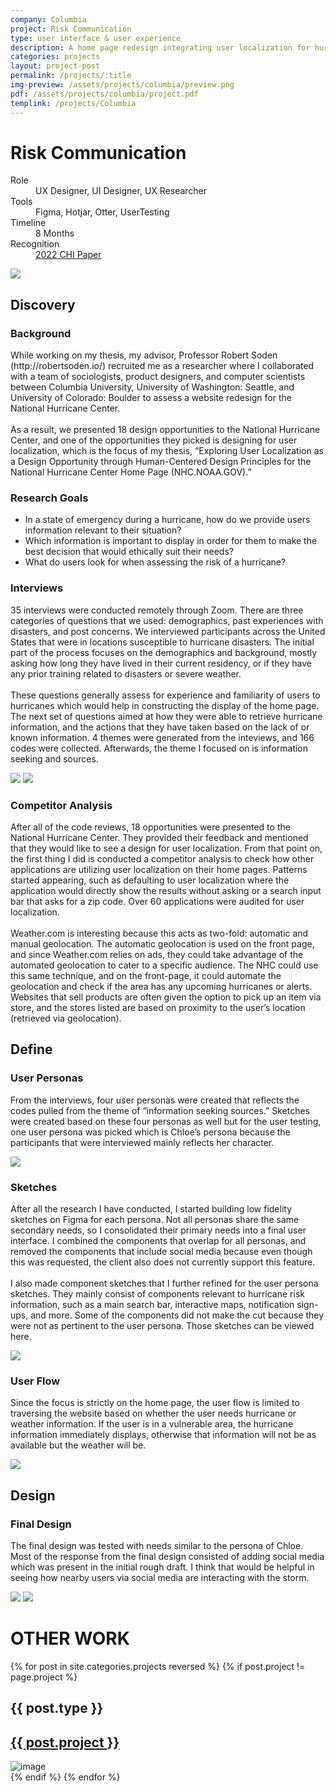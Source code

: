 ```yaml
---
company: Columbia
project: Risk Communication
type: user interface & user experience
description: A home page redesign integrating user localization for hurricane risk communication.
categories: projects
layout: project-post
permalink: /projects/:title
img-preview: /assets/projects/columbia/preview.png
pdf: /assets/projects/columbia/project.pdf
templink: /projects/Columbia
---
```


<!-- Project Section -->
<h1 class="main-title">Risk Communication</h1>
<section class="container-section fade-in">
    <div class="project-content">
      <section>
        <dl>
          <div>
            <dt>Role</dt>
            <dd>UX Designer, UI Designer, UX Researcher</dd>
          </div>
          <div>
            <dt>Tools</dt>
            <dd>Figma, Hotjar, Otter, UserTesting</dd>
          </div>
          <div>
            <dt>Timeline</dt>
            <dd>8 Months</dd>
          </div>
          <div>
            <dt>Recognition</dt>
            <dd><a href="https://dl.acm.org/doi/abs/10.1145/3491102.3502101">2022 CHI Paper</a></dd>
          </div>
        </dl>
        <img src="/assets/projects/columbia/columbia-01.png"/>
      </section>
      <section>
        <h2>Discovery</h2>
        <h3>Background</h3>
        <p>While working on my thesis, my advisor, Professor Robert Soden (http://robertsoden.io/) recruited me as a researcher where I collaborated with a team of sociologists, product designers, and computer scientists between Columbia University, University of Washington: Seattle, and University of Colorado: Boulder to assess a website redesign for the National Hurricane Center.
        <br><br>
        As a result, we presented 18 design opportunities to the National Hurricane Center, and one of the opportunities they picked is designing for user localization, which is the focus of my thesis, “Exploring User Localization as a Design Opportunity through Human-Centered Design Principles for the National Hurricane Center Home Page (NHC.NOAA.GOV).”
        </p>
        <h3>Research Goals</h3>
        <ul>
			<li>In a state of emergency during a hurricane, how do we provide users information relevant to their situation?</li>
			<li>Which information is important to display in order for them to make the best decision that would ethically suit their needs?</li>
			<li>What do users look for when assessing the risk of a hurricane?</li>
        </ul>
        <h3>Interviews</h3>
        <p>35 interviews were conducted remotely through Zoom. There are three categories of questions that we used: demographics, past experiences with disasters, and post concerns. We interviewed participants across the United States that were in locations susceptible to hurricane disasters. The initial part of the process focuses on the demographics and background, mostly asking how long they have lived in their current residency, or if they have any prior training related to disasters or severe weather.
        <br><br>
        These questions generally assess for experience and familiarity of users to hurricanes which would help in constructing the display of the home page. The next set of questions aimed at how they were able to retrieve hurricane information, and the actions that they have taken based on the lack of or known information. 4 themes were generated from the inteviews, and 166 codes were collected. Afterwards, the theme I focused on is information seeking and sources.
    	</p>
        <img src="/assets/projects/columbia/columbia-02.png"/>
        <img src="/assets/projects/columbia/columbia-03.png"/>
        <h3>Competitor Analysis</h3>
        <p>After all of the code reviews, 18 opportunities were presented to the National Hurricane Center. They provided their feedback and mentioned that they would like to see a design for user localization. From that point on, the first thing I did is conducted a competitor analysis to check how other applications are utilizing user localization on their home pages. Patterns started appearing, such as defaulting to user localization where the application would directly show the results without asking or a search input bar that asks for a zip code. Over 60 applications were audited for user localization.
        <br><br>
        Weather.com is interesting because this acts as two-fold: automatic and manual geolocation. The automatic geolocation is used on the front page, and since Weather.com relies on ads, they could take advantage of the automated geolocation to cater to a specific audience. The NHC could use this same technique, and on the front-page, it could automate the geolocation and check if the area has any upcoming hurricanes or alerts. Websites that sell products are often given the option to pick up an item via store, and the stores listed are based on proximity to the user’s location (retrieved via geolocation).
    	</p>
      </section>
      <section>
        <h2>Define</h2>
        <h3>User Personas</h3>
        <p>From the interviews, four user personas were created that reflects the codes pulled from the theme of “information seeking sources.” Sketches were created based on these four personas as well but for the user testing, one user persona was picked which is Chloe’s persona because the participants that were interviewed mainly reflects her character.</p>
        <img src="/assets/projects/columbia/columbia-04.png"/>
        <h3>Sketches</h3>
        <p>After all the research I have conducted, I started building low fidelity sketches on Figma for each persona. Not all personas share the same secondary needs, so I consolidated their primary needs into a final user interface. I combined the components that overlap for all personas, and removed the components that include social media because even though this was requested, the client also does not currently support this feature.
        <br><br>
        I also made component sketches that I further refined for the user persona sketches. They mainly consist of components relevant to hurricane risk information, such as a main search bar, interactive maps, notification sign-ups, and more. Some of the components did not make the cut because they were not as pertinent to the user persona. Those sketches can be viewed here.
        </p>
        <img src="/assets/projects/columbia/columbia-05.png"/>
        <h3>User Flow</h3>
        <p>Since the focus is strictly on the home page, the user flow is limited to traversing the website based on whether the user needs hurricane or weather information. If the user is in a vulnerable area, the hurricane information immediately displays, otherwise that information will not be as available but the weather will be.        	
        </p>
        <img src="/assets/projects/columbia/columbia-06.png"/>
      </section>
      <section>
        <h2>Design</h2>
        <h3>Final Design</h3>
        <p>The final design was tested with needs similar to the persona of Chloe. Most of the response from the final design consisted of adding social media which was present in the initial rough draft. I think that would be helpful in seeing how nearby users via social media are interacting with the storm.
        </p>
        <img src="/assets/projects/columbia/columbia-07.png"/>
        <img src="/assets/projects/columbia/columbia-08.png"/>
      </section>
    </div>
</section>

<!-- More Designs -->
<h1 class="main-title">OTHER WORK</h1>
<section class="container-section fade-in">
    <div class="other-design">
        {% for post in site.categories.projects reversed %}
          {% if post.project != page.project %}
            <div class="small-card">
                <div class="description">
                    <h1>{{ post.type }}</h1>      
                    <a class="external-links" temp="{{ site.url | append: post.templink }}" href="">
                        <h2>{{ post.project }}</h2>
                    </a>                      
                </div>
                <img src="{{ post.img-preview }}" alt="image" 
                             id="{{ "-modal-button" | prepend: forloop.index }}">
             </div>
            {% endif %}
        {% endfor %}
    </div>
</section>
